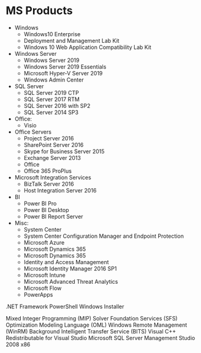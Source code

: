 # MS Products

* Windows
  - Windows10 Enterprise
  - Deployment and Management Lab Kit
  - Windows 10 Web Application Compatibility Lab Kit
* Windows Server
  - Windows Server 2019
  - Windows Server 2019 Essentials
  - Microsoft Hyper-V Server 2019
  - Windows Admin Center
* SQL Server
  - SQL Server 2019 CTP
  - SQL Server 2017 RTM
  - SQL Server 2016 with SP2
  - SQL Server 2014 SP3
* Office:
  - Visio
* Office Servers
  - Project Server 2016
  - SharePoint Server 2016
  - Skype for Business Server 2015
  - Exchange Server 2013
  - Office
  - Office 365 ProPlus
* Microsoft Integration Services
  - BizTalk Server 2016
  - Host Integration Server 2016
* BI
  - Power BI Pro
  - Power BI Desktop
  - Power BI Report Server
* Misc:
  - System Center
  - System Center Configuration Manager and Endpoint Protection
  - Microsoft Azure
  - Microsoft Dynamics 365
  - Microsoft Dynamics 365
  - Identity and Access Management
  - Microsoft Identity Manager 2016 SP1
  - Microsoft Intune
  - Microsoft Advanced Threat Analytics
  - Microsoft Flow
  - PowerApps

.NET Framework
PowerShell
Windows Installer

Mixed Integer Programming (MIP)
Solver Foundation Services (SFS)
Optimization Modeling Language (OML)
Windows Remote Management (WinRM)
Background Intelligent Transfer Service (BITS)
Visual C++ Redistributable for Visual Studio
Microsoft SQL Server Management Studio 2008 x86
